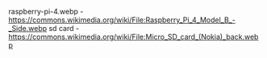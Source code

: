 raspberry-pi-4.webp - https://commons.wikimedia.org/wiki/File:Raspberry_Pi_4_Model_B_-_Side.webp
sd card - https://commons.wikimedia.org/wiki/File:Micro_SD_card_(Nokia)_back.webp
